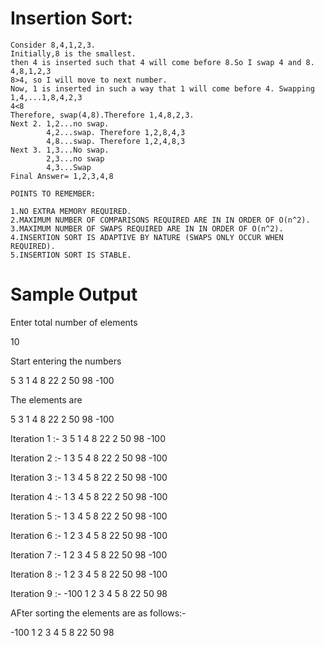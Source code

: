 # Insertion Sort:
	Consider 8,4,1,2,3.
	Initially,8 is the smallest.
	then 4 is inserted such that 4 will come before 8.So I swap 4 and 8. 4,8,1,2,3
	8>4, so I will move to next number.
	Now, 1 is inserted in such a way that 1 will come before 4. Swapping 1,4,...1,8,4,2,3
	4<8
	Therefore, swap(4,8).Therefore 1,4,8,2,3.
	Next 2. 1,2...no swap.
			4,2...swap. Therefore 1,2,8,4,3
			4,8...swap. Therefore 1,2,4,8,3
	Next 3. 1,3...No swap.
			2,3...no swap
			4,3...Swap
	Final Answer= 1,2,3,4,8
	
	POINTS TO REMEMBER:
	
	1.NO EXTRA MEMORY REQUIRED.
	2.MAXIMUM NUMBER OF COMPARISONS REQUIRED ARE IN IN ORDER OF O(n^2).
	3.MAXIMUM NUMBER OF SWAPS REQUIRED ARE IN IN ORDER OF O(n^2).
	4.INSERTION SORT IS ADAPTIVE BY NATURE (SWAPS ONLY OCCUR WHEN REQUIRED).
	5.INSERTION SORT IS STABLE.


# Sample Output

Enter total number of elements

10

Start entering the numbers

5 3 1 4 8 22 2 50 98  -100

The elements are

5 3 1 4 8 22 2 50 98 -100


Iteration 1 :-         3 5 1 4 8 22 2 50 98 -100

Iteration 2 :-         1 3 5 4 8 22 2 50 98 -100

Iteration 3 :-         1 3 4 5 8 22 2 50 98 -100

Iteration 4 :-         1 3 4 5 8 22 2 50 98 -100

Iteration 5 :-         1 3 4 5 8 22 2 50 98 -100

Iteration 6 :-         1 2 3 4 5 8 22 50 98 -100

Iteration 7 :-         1 2 3 4 5 8 22 50 98 -100

Iteration 8 :-         1 2 3 4 5 8 22 50 98 -100

Iteration 9 :-        -100 1 2 3 4 5 8 22 50 98



AFter sorting the elements are as follows:-

-100 1 2 3 4 5 8 22 50 98




